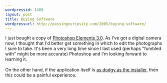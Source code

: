 ```yaml
--- 
wordpressid: 1489
layout: post
title: Buying Software
wordpressurl: http://passingcuriosity.com/2005/buying-software/
---
```

I just bought a copy of <a href="http://www.pacific.adobe.com/products/photoshopelmac/main.html?c=au">Photoshop Elements 3.0</a>. As I've got a digital camera now, I thought that I'd better get something in which to <emph>edit</emph> the photographs I sure to take. It's been a very long time since I last used (perhaps "fumbled with" might be more accurate) Photoshop and I'm looking forward to learning it.<br /><br />On the other hand, if the application itself is <a href="http://www.adobe.com/support/techdocs/327575.html">as dodgy as the installer</a>, then this could be a painful experience.
